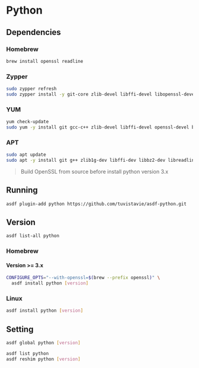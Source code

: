 # Python

## Dependencies

### Homebrew

```sh
brew install openssl readline
```

### Zypper

```sh
sudo zypper refresh
sudo zypper install -y git-core zlib-devel libffi-devel libopenssl-devel libbz2-devel readline-devel sqlite3-devel
```

### YUM

```sh
yum check-update
sudo yum -y install git gcc-c++ zlib-devel libffi-devel openssl-devel bzip2-devel readline-devel sqlite-devel
```

### APT

```sh
sudo apt update
sudo apt -y install git g++ zlib1g-dev libffi-dev libbz2-dev libreadline-dev libsqlite3-dev
```

> Build OpenSSL from source before install python version 3.x

## Running

```sh
asdf plugin-add python https://github.com/tuvistavie/asdf-python.git
```

## Version

```sh
asdf list-all python
```

### Homebrew

#### Version >= 3.x

```sh
CONFIGURE_OPTS="--with-openssl=$(brew --prefix openssl)" \
  asdf install python [version]
```

### Linux

```sh
asdf install python [version]
```

## Setting

```sh
asdf global python [version]
```

```sh
asdf list python
asdf reshim python [version]
```
